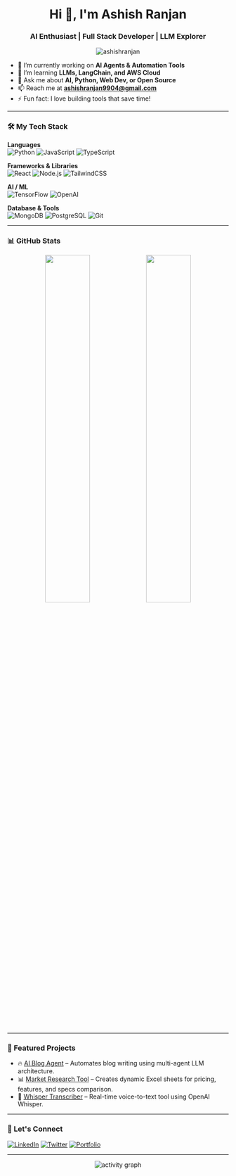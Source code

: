 <h1 align="center">Hi 👋, I'm Ashish Ranjan</h1>
<h3 align="center">AI Enthusiast | Full Stack Developer | LLM Explorer</h3>

<p align="center">
  <img src="https://komarev.com/ghpvc/?username=ashishrnx&label=Profile%20views&color=0e75b6&style=flat" alt="ashishranjan" />
</p>

- 🔭 I’m currently working on **AI Agents & Automation Tools**  
- 🌱 I’m learning **LLMs, LangChain, and AWS Cloud**  
- 💬 Ask me about **AI, Python, Web Dev, or Open Source**  
- 📫 Reach me at **ashishranjan9904@gmail.com**
- ⚡ Fun fact: I love building tools that save time!

---

### 🛠️ My Tech Stack

**Languages**  
![Python](https://img.shields.io/badge/Python-%233776AB.svg?style=for-the-badge&logo=python&logoColor=white)
![JavaScript](https://img.shields.io/badge/JavaScript-%23F7DF1E.svg?style=for-the-badge&logo=javascript&logoColor=black)
![TypeScript](https://img.shields.io/badge/TypeScript-%23007ACC.svg?style=for-the-badge&logo=typescript&logoColor=white)

**Frameworks & Libraries**  
![React](https://img.shields.io/badge/React-%2361DAFB.svg?style=for-the-badge&logo=react&logoColor=black)
![Node.js](https://img.shields.io/badge/Node.js-%23339933.svg?style=for-the-badge&logo=node.js&logoColor=white)
![TailwindCSS](https://img.shields.io/badge/TailwindCSS-%2338B2AC.svg?style=for-the-badge&logo=tailwind-css&logoColor=white)

**AI / ML**  
![TensorFlow](https://img.shields.io/badge/TensorFlow-%23FF6F00.svg?style=for-the-badge&logo=tensorflow&logoColor=white)
![OpenAI](https://img.shields.io/badge/OpenAI-%234400FF.svg?style=for-the-badge&logo=openai&logoColor=white)

**Database & Tools**  
![MongoDB](https://img.shields.io/badge/MongoDB-%234EA94B.svg?style=for-the-badge&logo=mongodb&logoColor=white)
![PostgreSQL](https://img.shields.io/badge/PostgreSQL-%23316192.svg?style=for-the-badge&logo=postgresql&logoColor=white)
![Git](https://img.shields.io/badge/Git-%23F05032.svg?style=for-the-badge&logo=git&logoColor=white)

---

### 📊 GitHub Stats

<p align="center">
  <img src="https://github-readme-stats.vercel.app/api?username=ashishrnx&show_icons=true&theme=radical" width="45%" />
  <img src="https://github-readme-streak-stats.herokuapp.com/?user=ashishrnx&theme=radical" width="45%" />
</p>

---

### 🧩 Featured Projects

- 🔥 [AI Blog Agent](https://github.com/ashishranjan/ai-blog-agent) – Automates blog writing using multi-agent LLM architecture.
- 📊 [Market Research Tool](https://github.com/ashishranjan/market-research-tool) – Creates dynamic Excel sheets for pricing, features, and specs comparison.
- 🧠 [Whisper Transcriber](https://github.com/ashishranjan/whisper-transcriber) – Real-time voice-to-text tool using OpenAI Whisper.

---

### 🔗 Let's Connect

[![LinkedIn](https://img.shields.io/badge/LinkedIn-%230077B5.svg?style=for-the-badge&logo=linkedin&logoColor=white)](https://linkedin.com/in/your-profile)
[![Twitter](https://img.shields.io/badge/Twitter-%231DA1F2.svg?style=for-the-badge&logo=twitter&logoColor=white)](https://twitter.com/yourprofile)
[![Portfolio](https://img.shields.io/badge/Portfolio-%23000000.svg?style=for-the-badge&logo=firefox&logoColor=white)](https://your-portfolio.com)

---

<!-- Footer -->
<p align="center">
  <img src="https://github-readme-activity-graph.cyclic.app/graph?username=ashishranjan&theme=react-dark" alt="activity graph" />
</p>
